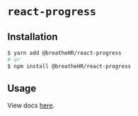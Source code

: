 # `react-progress`

## Installation

```sh
$ yarn add @breatheHR/react-progress
# or
$ npm install @breatheHR/react-progress
```

## Usage

View docs [here](https://radix-ui.com/primitives/docs/components/progress).
